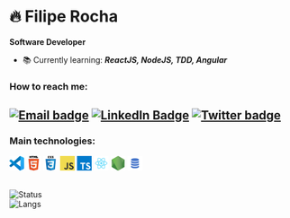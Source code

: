# 🔥 Filipe Rocha

**Software Developer**

- 📚 Currently learning: **_ReactJS, NodeJS, TDD, Angular_**

### How to reach me:

[![Email badge](https://img.shields.io/badge/email-red?style=for-the-badge&logo=gmail&logoColor=white)](mailto:filipesilva.tmsi@gmail.com?subject=Hi)
<a href="https://linkedin.com/in/filiperochs" target="_blank">![LinkedIn Badge](https://img.shields.io/badge/linkedin-blue?logo=linkedin&style=for-the-badge&logoColor=white)</a>
[![Twitter badge](https://img.shields.io/badge/instagram-black?logo=instagram&style=for-the-badge&logoColor=white)](https://instagram.com/liperocha13)
---

### Main technologies:
<p align="left">
<code><img title="Visual Studio Code" width="26px" src="https://raw.githubusercontent.com/github/explore/80688e429a7d4ef2fca1e82350fe8e3517d3494d/topics/visual-studio-code/visual-studio-code.png" /></code>
<code><img title="HTML5" width="26px" src="https://raw.githubusercontent.com/github/explore/80688e429a7d4ef2fca1e82350fe8e3517d3494d/topics/html/html.png" /></code>
<code><img title="CSS3" width="26px" src="https://raw.githubusercontent.com/github/explore/80688e429a7d4ef2fca1e82350fe8e3517d3494d/topics/css/css.png" /></code>
<code><img title="JavaScript" width="26px" src="https://raw.githubusercontent.com/github/explore/80688e429a7d4ef2fca1e82350fe8e3517d3494d/topics/javascript/javascript.png" /></code>
<code><img title="TypeScript" width="26px" src="https://raw.githubusercontent.com/github/explore/80688e429a7d4ef2fca1e82350fe8e3517d3494d/topics/typescript/typescript.png" /></code>
<code><img title="React" width="26px" src="https://raw.githubusercontent.com/github/explore/80688e429a7d4ef2fca1e82350fe8e3517d3494d/topics/react/react.png" /></code>
<code><img title="JavaScript" width="26px" src="https://raw.githubusercontent.com/github/explore/80688e429a7d4ef2fca1e82350fe8e3517d3494d/topics/nodejs/nodejs.png"></code>
<code><img title="SQL" width="26px" src="https://raw.githubusercontent.com/github/explore/80688e429a7d4ef2fca1e82350fe8e3517d3494d/topics/sql/sql.png" /></code>
</p>

<br>

<img src="https://github-readme-stats.vercel.app/api?username=filiperochs&show_icons=tru&theme=dracula" alt="Status" />

<br>

<img src="https://github-readme-stats.vercel.app/api/top-langs/?username=filiperochs&layout=compact&show_icons=true&theme=dracula" alt="Langs" />
